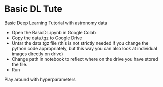 # Basic DL Tute
Basic Deep Learning Tutorial with astronomy data

- Open the BasicDL.ipynb in Google Colab
- Copy the data.tgz to Google Drive
- Untar the data.tgz file (this is not strictly needed if you change the python code appropriately, but this way you can also look at individual images directly on drive)
- Change path in notebook to reflect where on the drive you have stored the file.
- Run

Play around with hyperparameters
